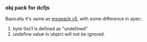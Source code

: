 ### obj pack for dcfjs

Basically it's same as [msgpack v5](https://www.npmjs.com/package/msgpack5), with some difference in spec:

1. byte 0xc1 is defined as "undefined"
2. undefine value in object will not be ignored.
